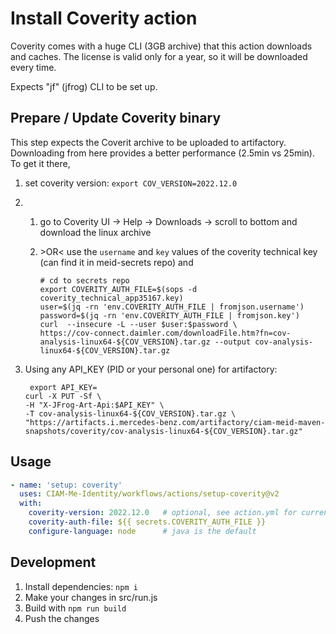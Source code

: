 # Install Coverity action

Coverity comes with a huge CLI (3GB archive) that this action downloads and caches.
The license is valid only for a year, so it will be downloaded every time.

Expects "jf" (jfrog) CLI to be set up.

## Prepare / Update Coverity binary

This step expects the Coverit archive to be uploaded to artifactory. Downloading from here provides a better performance (2.5min vs 25min). To get it there,

1. set coverity version: `export COV_VERSION=2022.12.0`
1. 1. go to Coverity UI -> Help -> Downloads -> scroll to bottom and download the linux archive
   1. \>OR< use the `username` and `key` values of the coverity technical key (can find it in meid-secrets repo) and

          # cd to secrets repo
          export COVERITY_AUTH_FILE=$(sops -d coverity_technical_app35167.key)
          user=$(jq -rn 'env.COVERITY_AUTH_FILE | fromjson.username')
          password=$(jq -rn 'env.COVERITY_AUTH_FILE | fromjson.key')
          curl  --insecure -L --user $user:$password \
          https://cov-connect.daimler.com/downloadFile.htm?fn=cov-analysis-linux64-${COV_VERSION}.tar.gz --output cov-analysis-linux64-${COV_VERSION}.tar.gz

1. Using any API_KEY (PID or your personal one) for artifactory:

        export API_KEY=
       curl -X PUT -Sf \
       -H "X-JFrog-Art-Api:$API_KEY" \
       -T cov-analysis-linux64-${COV_VERSION}.tar.gz \
       "https://artifacts.i.mercedes-benz.com/artifactory/ciam-meid-maven-snapshots/coverity/cov-analysis-linux64-${COV_VERSION}.tar.gz"

## Usage

```yaml
- name: 'setup: coverity'
  uses: CIAM-Me-Identity/workflows/actions/setup-coverity@v2
  with:
    coverity-version: 2022.12.0   # optional, see action.yml for current default
    coverity-auth-file: ${{ secrets.COVERITY_AUTH_FILE }}
    configure-language: node      # java is the default
```

## Development
1. Install dependencies: `npm i`
1. Make your changes in src/run.js
1. Build with `npm run build`
1. Push the changes
